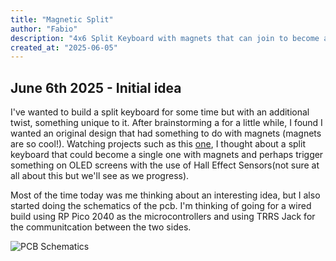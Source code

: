 ```yaml
---
title: "Magnetic Split"
author: "Fabio"
description: "4x6 Split Keyboard with magnets that can join to become a single unit"
created_at: "2025-06-05"
---
```


## June 6th 2025 - Initial idea

I've wanted to build a split keyboard for some time but with an additional twist, something unique to it. After brainstorming a for a little while, I found I wanted an original design that had something to do with magnets (magnets are so cool!). Watching projects such as this [one](https://keychron.com.au/blogs/archived/why-is-the-split-keyboard-good-for-you), I thought about a split keyboard that could become a single one with magnets and perhaps trigger something on OLED screens with the use of Hall Effect Sensors(not sure at all about this but we'll see as we progress).

Most of the time today was me thinking about an interesting idea, but I also started doing the schematics of the pcb. I'm thinking of going for a wired build using RP Pico 2040 as the microcontrollers and using TRRS Jack for the communitcation between the two sides. 

![PCB Schematics]()
